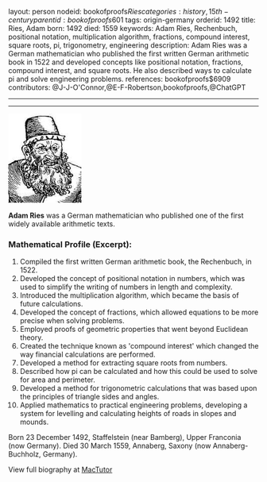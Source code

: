 layout: person
nodeid: bookofproofs$Ries
categories: history,15th-century
parentid: bookofproofs$601
tags: origin-germany
orderid: 1492
title: Ries, Adam
born: 1492
died: 1559
keywords: Adam Ries, Rechenbuch, positional notation, multiplication algorithm, fractions, compound interest, square roots, pi, trigonometry, engineering
description: Adam Ries was a German mathematician who published the first written German arithmetic book in 1522 and developed concepts like positional notation, fractions, compound interest, and square roots. He also described ways to calculate pi and solve engineering problems.
references: bookofproofs$6909
contributors: @J-J-O'Connor,@E-F-Robertson,bookofproofs,@ChatGPT

---



---

![Ries.jpg](https://github.com/bookofproofs/bookofproofs.github.io/blob/main/_sources/_assets/images/portraits/Ries.jpg?raw=true)

**Adam Ries** was a German mathematician who published one of the first widely available arithmetic texts.

### Mathematical Profile (Excerpt):
1. Compiled the first written German arithmetic book, the Rechenbuch, in 1522.
2. Developed the concept of positional notation in numbers, which was used to simplify the writing of numbers in length and complexity. 
3. Introduced the multiplication algorithm, which became the basis of future calculations.
4. Developed the concept of fractions, which allowed equations to be more precise when solving problems. 
5. Employed proofs of geometric properties that went beyond Euclidean theory.
6. Created the technique known as 'compound interest' which changed the way financial calculations are performed. 
7. Developed a method for extracting square roots from numbers.
8. Described how pi can be calculated and how this could be used to solve for area and perimeter. 
9. Developed a method for trigonometric calculations that was based upon the principles of triangle sides and angles.
10. Applied mathematics to practical engineering problems, developing a system for levelling and calculating heights of roads in slopes and mounds.

Born 23 December 1492, Staffelstein (near Bamberg), Upper Franconia (now Germany). Died 30 March 1559, Annaberg, Saxony (now Annaberg-Buchholz, Germany).

View full biography at [MacTutor](https://mathshistory.st-andrews.ac.uk/Biographies/Ries/)
